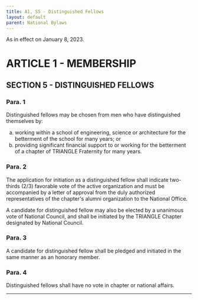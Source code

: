```yaml
---
title: A1, S5 - Distinguished Fellows
layout: default
parent: National Bylaws
---
```


<style type="text/css">
    ol { list-style-type: lower-alpha; }
    ol ol { list-style-type: lower-roman; } 
</style>

As in effect on January 8, 2023.

# ARTICLE 1 - MEMBERSHIP

## SECTION 5 - DISTINGUISHED FELLOWS

### Para. 1

Distinguished fellows may be chosen from men who have distinguished themselves by:

<ol type="a">
<li>working within a school of engineering, science or
architecture for the betterment of the school for many years; or
</li>
<li>providing significant financial support to or working for the
betterment of a chapter of TRIANGLE Fraternity for many years.
</li>
</ol>

### Para. 2

<p>The application for initiation as a distinguished fellow shall
indicate two-thirds (2/3) favorable vote of the active
organization and must be accompanied by a letter of approval from
the duly authorized representatives of the chapter's alumni
organization to the National Office.
</p>
<p>
A candidate for distinguished fellow may also be elected by a
unanimous vote of National Council, and shall be initiated by the
TRIANGLE Chapter designated by National Council.
</p>

### Para. 3

A candidate for distinguished fellow shall be pledged and
initiated in the same manner as an honorary member.

### Para. 4

Distinguished fellows shall have no vote in chapter or national
affairs.

---
